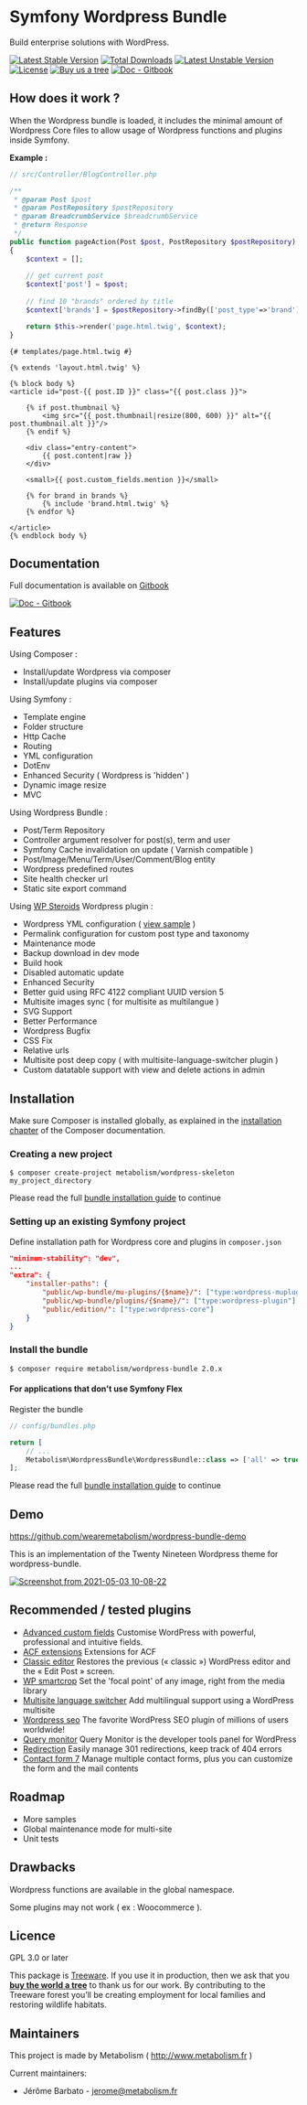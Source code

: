 # Symfony Wordpress Bundle

Build enterprise solutions with WordPress.

[![Latest Stable Version](http://poser.pugx.org/metabolism/wordpress-bundle/v)](https://packagist.org/packages/metabolism/wordpress-bundle)
[![Total Downloads](http://poser.pugx.org/metabolism/wordpress-bundle/downloads)](https://packagist.org/packages/metabolism/wordpress-bundle)
[![Latest Unstable Version](http://poser.pugx.org/metabolism/wordpress-bundle/v/unstable)](https://packagist.org/packages/metabolism/wordpress-bundle)
[![License](http://poser.pugx.org/metabolism/wordpress-bundle/license)](https://packagist.org/packages/metabolism/wordpress-bundle)
[![Buy us a tree](https://img.shields.io/badge/Treeware-%F0%9F%8C%B3-lightgreen)](https://plant.treeware.earth/metabolism/wordpress-bundle)
[![Doc - Gitbook](https://img.shields.io/badge/Doc-Gitbook-346ddb?logo=gitbook&logoColor=fff)](https://metabolism.gitbook.io/symfony-wordpress-bundle/)

## How does it work ?

When the Wordpress bundle is loaded, it includes the minimal amount of Wordpress Core files to allow usage of Wordpress functions and plugins
inside Symfony.

__Example :__

```php
// src/Controller/BlogController.php

/**
 * @param Post $post
 * @param PostRepository $postRepository
 * @param BreadcrumbService $breadcrumbService
 * @return Response
 */
public function pageAction(Post $post, PostRepository $postRepository)
{
    $context = [];
    
    // get current post
    $context['post'] = $post;
    
    // find 10 "brands" ordered by title
    $context['brands'] = $postRepository->findBy(['post_type'=>'brand'], ['title'=>'ASC'], 10);

    return $this->render('page.html.twig', $context);
}
```

```twig
{# templates/page.html.twig #}

{% extends 'layout.html.twig' %}

{% block body %}
<article id="post-{{ post.ID }}" class="{{ post.class }}">

    {% if post.thumbnail %}
        <img src="{{ post.thumbnail|resize(800, 600) }}" alt="{{ post.thumbnail.alt }}"/>
    {% endif %}

    <div class="entry-content">
        {{ post.content|raw }}
    </div>
    
    <small>{{ post.custom_fields.mention }}</small>
    
    {% for brand in brands %}
        {% include 'brand.html.twig' %}
    {% endfor %}

</article>
{% endblock body %}
```

## Documentation

Full documentation is available on [Gitbook](https://metabolism.gitbook.io/symfony-wordpress-bundle/)

[![Doc - Gitbook](https://img.shields.io/badge/Doc-Gitbook-346ddb?style=for-the-badge&logo=gitbook&logoColor=fff)](https://metabolism.gitbook.io/symfony-wordpress-bundle/)

## Features

Using Composer :
* Install/update Wordpress via composer
* Install/update plugins via composer

Using Symfony :
* Template engine
* Folder structure
* Http Cache
* Routing
* YML configuration
* DotEnv
* Enhanced Security ( Wordpress is 'hidden' )
* Dynamic image resize
* MVC

Using Wordpress Bundle :
* Post/Term Repository
* Controller argument resolver for post(s), term and user
* Symfony Cache invalidation on update ( Varnish compatible )
* Post/Image/Menu/Term/User/Comment/Blog entity
* Wordpress predefined routes
* Site health checker url
* Static site export command

Using [WP Steroids](https://github.com/wearemetabolism/wp-steroids) Wordpress plugin :
* Wordpress YML configuration ( [view sample](samples/config/packages/wordpress.yml) )
* Permalink configuration for custom post type and taxonomy
* Maintenance mode
* Backup download in dev mode
* Build hook
* Disabled automatic update
* Enhanced Security
* Better guid using RFC 4122 compliant UUID version 5
* Multisite images sync ( for multisite as multilangue )
* SVG Support
* Better Performance
* Wordpress Bugfix
* CSS Fix
* Relative urls
* Multisite post deep copy ( with multisite-language-switcher plugin )
* Custom datatable support with view and delete actions in admin

## Installation

Make sure Composer is installed globally, as explained in the
[installation chapter](https://getcomposer.org/doc/00-intro.md)
of the Composer documentation.

### Creating a new project

```shell
$ composer create-project metabolism/wordpress-skeleton my_project_directory
```

Please read the full [bundle installation guide](https://metabolism.gitbook.io/symfony-wordpress-bundle/getting-started/wordpress) to continue

### Setting up an existing Symfony project

Define installation path for Wordpress core and plugins in `composer.json`

```json
"minimum-stability": "dev",
...
"extra": {
    "installer-paths": {
        "public/wp-bundle/mu-plugins/{$name}/": ["type:wordpress-muplugin"],
        "public/wp-bundle/plugins/{$name}/": ["type:wordpress-plugin"],
        "public/edition/": ["type:wordpress-core"]
    }
}
```

### Install the bundle

```shell
$ composer require metabolism/wordpress-bundle 2.0.x
```

#### For applications that don't use Symfony Flex

Register the bundle

```php
// config/bundles.php

return [
    // ...
    Metabolism\WordpressBundle\WordpressBundle::class => ['all' => true],
];
```

Please read the full [bundle installation guide](https://metabolism.gitbook.io/symfony-wordpress-bundle/getting-started/wordpress) to continue

## Demo

https://github.com/wearemetabolism/wordpress-bundle-demo

This is an implementation of the Twenty Nineteen Wordpress theme for wordpress-bundle.

[![Screenshot from 2021-05-03 10-08-22](https://user-images.githubusercontent.com/4919596/116854347-d8f2e180-abf7-11eb-9dec-29480cffa720.png)](https://user-images.githubusercontent.com/4919596/116854347-d8f2e180-abf7-11eb-9dec-29480cffa720.png)

## Recommended / tested plugins

- [Advanced custom fields](https://wordpress.org/plugins/advanced-custom-fields) Customise WordPress with powerful, professional and intuitive fields.
- [ACF extensions](https://github.com/wearemetabolism/acf-extensions) Extensions for ACF
- [Classic editor](https://wordpress.org/plugins/classic-editor) Restores the previous (« classic ») WordPress editor and the « Edit Post » screen.
- [WP smartcrop](https://wordpress.org/plugins/wp-smartcrop) Set the 'focal point' of any image, right from the media library
- [Multisite language switcher](https://wordpress.org/plugins/multisite-language-switcher) Add multilingual support using a WordPress multisite
- [Wordpress seo](https://wordpress.org/plugins/wordpress-seo) The favorite WordPress SEO plugin of millions of users worldwide!
- [Query monitor](https://wordpress.org/plugins/query-monitor) Query Monitor is the developer tools panel for WordPress
- [Redirection](https://wordpress.org/plugins/redirection) Easily manage 301 redirections, keep track of 404 errors
- [Contact form 7](https://wordpress.org/plugins/contact-form-7)  Manage multiple contact forms, plus you can customize the form and the mail contents

## Roadmap

* More samples
* Global maintenance mode for multi-site
* Unit tests

## Drawbacks

Wordpress functions are available in the global namespace.

Some plugins may not work ( ex : Woocommerce ).

## Licence

GPL 3.0 or later

This package is [Treeware](https://treeware.earth). If you use it in production, then we ask that you [**buy the world a tree**](https://plant.treeware.earth/metabolism/wordpress-bundle) to thank us for our work. By contributing to the Treeware forest you’ll be creating employment for local families and restoring wildlife habitats.
    
## Maintainers

This project is made by Metabolism ( http://www.metabolism.fr )

Current maintainers:
 * Jérôme Barbato - jerome@metabolism.fr
